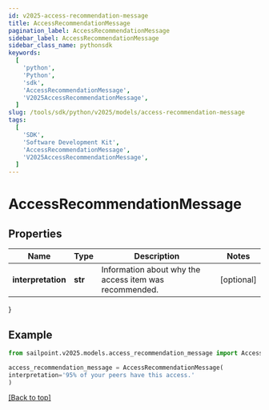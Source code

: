 ```yaml
---
id: v2025-access-recommendation-message
title: AccessRecommendationMessage
pagination_label: AccessRecommendationMessage
sidebar_label: AccessRecommendationMessage
sidebar_class_name: pythonsdk
keywords:
  [
    'python',
    'Python',
    'sdk',
    'AccessRecommendationMessage',
    'V2025AccessRecommendationMessage',
  ]
slug: /tools/sdk/python/v2025/models/access-recommendation-message
tags:
  [
    'SDK',
    'Software Development Kit',
    'AccessRecommendationMessage',
    'V2025AccessRecommendationMessage',
  ]
---
```


# AccessRecommendationMessage

## Properties

| Name | Type | Description | Notes |
| --- | --- | --- | --- |
| **interpretation** | **str** | Information about why the access item was recommended. | [optional] |

}

## Example

```python
from sailpoint.v2025.models.access_recommendation_message import AccessRecommendationMessage

access_recommendation_message = AccessRecommendationMessage(
interpretation='95% of your peers have this access.'
)

```

[[Back to top]](#)
